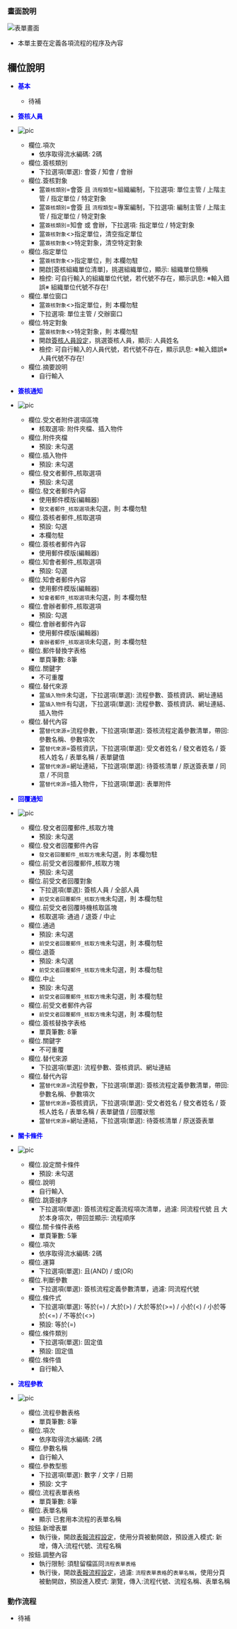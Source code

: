 ### <div id="view">畫面說明</div>

![表單畫面]

* 本單主要在定義各項流程的程序及內容

## <div id="object-desc">欄位說明</div>
* <p id="fieldbreak1" style="color:blue;font-weight:bold">基本</p>

    * <ps>待補</ps>


* <p id="fieldbreak2" style="color:blue;font-weight:bold">簽核人員</p>

* ![pic][image_signoff_flow_setting_user]
    * 欄位.項次
        * 依序取得流水編碼: 2碼
    * 欄位.簽核類別
        * 下拉選項(單選): 會簽 / 知會 / 會辦
    * 欄位.簽核對象
        * 當`簽核類別`=會簽 且 `流程類型`=組織編制，下拉選項: 單位主管 / 上階主管 / 指定單位 / 特定對象 
        * 當`簽核類別`=會簽 且 `流程類型`=專案編制，下拉選項: 編制主管 / 上階主管 / 指定單位 / 特定對象 
        * 當`簽核類別`=知會 或 會辦，下拉選項: 指定單位 / 特定對象
        * 當`簽核對象`<>指定單位，清空指定單位
        * 當`簽核對象`<>特定對象，清空特定對象
    * 欄位.指定單位
        * 當`簽核對象`<>指定單位，則 本欄勿駐
        * 開啟[簽核組織單位清單]，挑選組織單位，顯示: 組織單位簡稱
        * 檢控: 可自行輸入的組織單位代號，若代號不存在，顯示訊息: ※輸入錯誤※ 組織單位代號不存在!        
    * 欄位.單位窗口
        * 當`簽核對象`<>指定單位，則 本欄勿駐
        * 下拉選項: 單位主管 / 交辦窗口
    * 欄位.特定對象
        * 當`簽核對象`<>特定對象，則 本欄勿駐
        * 開啟[簽核人員設定][link_SignoffUserSet]，挑選簽核人員，顯示: 人員姓名
        * 檢控: 可自行輸入的人員代號，若代號不存在，顯示訊息: ※輸入錯誤※ 人員代號不存在!        
    * 欄位.摘要說明
        * 自行輸入

* <p id="fieldbreak3" style="color:blue;font-weight:bold">簽核通知</p>

* ![pic][image_signoff_flow_setting_notice]

    * 欄位.受文者附件選項區塊
        * 核取選項: 附件夾檔、插入物件
    * 欄位.附件夾檔
        * 預設: 未勾選
    * 欄位.插入物件 
        * 預設: 未勾選
    * 欄位.發文者郵件_核取選項
        * 預設: 未勾選
    * 欄位.發文者郵件內容
        * 使用郵件模版(編輯器)
        * `發文者郵件_核取選項`未勾選，則 本欄勿駐
    * 欄位.簽核者郵件_核取選項
        * 預設: 勾選
        * 本欄勿駐
    * 欄位.簽核者郵件內容
        * 使用郵件模版(編輯器)
    * 欄位.知會者郵件_核取選項
        * 預設: 勾選
    * 欄位.知會者郵件內容
        * 使用郵件模版(編輯器)
        * `知會者郵件_核取選項`未勾選，則 本欄勿駐
    * 欄位.會辦者郵件_核取選項
        * 預設: 勾選
    * 欄位.會辦者郵件內容
        * 使用郵件模版(編輯器)
        * `會辦者郵件_核取選項`未勾選，則 本欄勿駐
    * 欄位.郵件替換字表格
        * 單頁筆數: 8筆
    * 欄位.關鍵字
        * 不可重覆
    * 欄位.替代來源
        * 當`插入物件`未勾選，下拉選項(單選): 流程參數、簽核資訊、網址連結
        * 當`插入物件`有勾選，下拉選項(單選): 流程參數、簽核資訊、網址連結、插入物件
    * 欄位.替代內容
        * 當`替代來源`=流程參數，下拉選項(單選): 簽核流程定義參數清單，帶回: 參數名稱、參數項次
        * 當`替代來源`=簽核資訊，下拉選項(單選): 受文者姓名 / 發文者姓名 / 簽核人姓名 / 表單名稱 / 表單鍵值
        * 當`替代來源`=網址連結，下拉選項(單選): 待簽核清單 / 原送簽表單 / 同意 / 不同意
        * 當`替代來源`=插入物件，下拉選項(單選): 表單附件

* <p id="fieldbreak4" style="color:blue;font-weight:bold">回覆通知</p>

* ![pic][image_signoff_flow_setting_notification]

    * 欄位.發文者回覆郵件_核取方塊
        * 預設: 未勾選
    * 欄位.發文者回覆郵件內容
        * `發文者回覆郵件_核取方塊`未勾選，則 本欄勿駐
    * 欄位.前受文者回覆郵件_核取方塊
        * 預設: 未勾選
    * 欄位.前受文者回覆對象
        * 下拉選項(單選): 簽核人員 / 全部人員
        * `前受文者回覆郵件_核取方塊`未勾選，則 本欄勿駐
    * 欄位.前受文者回覆時機核取區塊
        * 核取選項: 通過 / 退簽 / 中止        
    * 欄位.通過
        * 預設: 未勾選
        * `前受文者回覆郵件_核取方塊`未勾選，則 本欄勿駐
    * 欄位.退簽
        * 預設: 未勾選
        * `前受文者回覆郵件_核取方塊`未勾選，則 本欄勿駐
    * 欄位.中止
        * 預設: 未勾選
        * `前受文者回覆郵件_核取方塊`未勾選，則 本欄勿駐
    * 欄位.前受文者郵件內容
        * `前受文者回覆郵件_核取方塊`未勾選，則 本欄勿駐
    * 欄位.簽核替換字表格
        * 單頁筆數: 8筆
    * 欄位.關鍵字
        * 不可重覆
    * 欄位.替代來源
        * 下拉選項(單選): 流程參數、簽核資訊、網址連結
    * 欄位.替代內容
        * 當`替代來源`=流程參數，下拉選項(單選): 簽核流程定義參數清單，帶回: 參數名稱、參數項次
        * 當`替代來源`=簽核資訊，下拉選項(單選): 受文者姓名 / 發文者姓名 / 簽核人姓名 / 表單名稱 / 表單鍵值 / 回覆狀態
        * 當`替代來源`=網址連結，下拉選項(單選): 待簽核清單 / 原送簽表單


* <p id="fieldbreak5" style="color:blue;font-weight:bold">關卡條件</p>

* ![pic][image_signoff_flow_setting_level_conditions]

    * 欄位.設定關卡條件
        * 預設: 未勾選
    * 欄位.說明
        * 自行輸入
    * 欄位.跳簽接序
        * 下拉選項(單選): 簽核流程定義流程項次清單，過濾: 同流程代號 且 大於本身項次，帶回並顯示: 流程順序
    * 欄位.關卡條件表格
        * 單頁筆數: 5筆
    * 欄位.項次
        * 依序取得流水編碼: 2碼
    * 欄位.運算
        * 下拉選項(單選): 且(AND) / 或(OR)
    * 欄位.判斷參數
        * 下拉選項(單選): 簽核流程定義參數清單，過濾: 同流程代號
    * 欄位.條件式
        * 下拉選項(單選): 等於(=) / 大於(>) / 大於等於(>=) / 小於(<) / 小於等於(<=) / 不等於(<>)
        * 預設: 等於(=)
    * 欄位.條件類別
        * 下拉選項(單選): 固定值
        * 預設: 固定值
    * 欄位.條件值
        * 自行輸入
    
* <p id="fieldbreak6" style="color:blue;font-weight:bold">流程參教</p>

* ![pic][image_signoff_flow_setting_parameters]

    * 欄位.流程參數表格
        * 單頁筆數: 8筆
    * 欄位.項次
        * 依序取得流水編碼: 2碼
    * 欄位.參數名稱
        * 自行輸入
    * 欄位.參教型態
        * 下拉選項(單選): 數字 / 文字 / 日期
        * 預設: 文字
    * 欄位.流程表單表格
        * 單頁筆數: 8筆
    * 欄位.表單名稱
        * 顯示 已套用本流程的表單名稱
    * 按鈕.新增表單
        * 執行後，開啟[表報流程設定][link_FRProcessSetting]，使用分頁被動開啟，預設進入模式: 新增，傳入:流程代號、流程名稱
    * 按鈕.調整內容
        * 執行限制: 須駐留檔區同`流程表單表格`
        * 執行後，開啟[表報流程設定][link_FRProcessSetting]，過濾: `流程表單表格`的`表單名稱`，使用分頁被動開啟，預設進入模式: 瀏覽，傳入:流程代號、流程名稱、表單名稱




### <div id="action">動作流程</div>
* <ps>待補</ps>


[表單畫面]:attachment/signoff_flow_setting.png "表單畫面"
[image_signoff_flow_setting_user]:attachment/signoff_flow_setting_user.png "簽核人員"
[image_signoff_flow_setting_notice]:attachment/signoff_flow_setting_notice.png "簽核通知"
[image_signoff_flow_setting_notification]:attachment/signoff_flow_setting_notification.png "回覆通知"
[image_signoff_flow_setting_level_conditions]:attachment/signoff_flow_setting_level_conditions.png "關卡條件"
[image_signoff_flow_setting_parameters]:attachment/signoff_flow_setting_parameters.png "流程參數"
[link_FRProcessSetting]:{1}/FRProcessSetting/README.md
[link_SignoffUserSet]:{1}/SignoffUserSet/README.md
